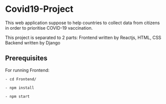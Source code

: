 # Covid19-Project

This web application suppose to help countries to collect data 
from citizens in order to prioritise COVID-19 vaccination.

This project is separated to 2 parts: 
Frontend written by Reactjs, HTML, CSS
Backend written by Django


## Prerequisites

For running Frontend:

    - cd Frontend/
    
    - npm install
    
    - npm start


